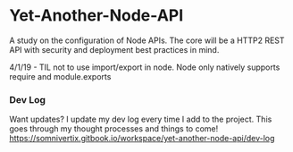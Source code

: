 # Yet-Another-Node-API
A study on the configuration of Node APIs. The core will be a HTTP2 REST API with security and deployment best practices in mind.

4/1/19 - TIL not to use import/export in node. Node only natively supports require and module.exports
### Dev Log
Want updates? I update my dev log every time I add to the project. This goes through my thought processes and things to come!
https://somnivertix.gitbook.io/workspace/yet-another-node-api/dev-log